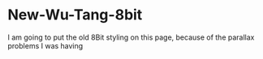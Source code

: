 # New-Wu-Tang-8bit
I am going to put the old 8Bit styling on this page, because of the parallax problems I was having
